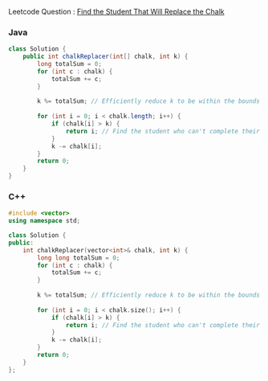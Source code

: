 Leetcode Question : [Find the Student That Will Replace the Chalk](https://leetcode.com/problems/find-the-student-that-will-replace-the-chalk/)

### Java
```java
class Solution {
    public int chalkReplacer(int[] chalk, int k) {
        long totalSum = 0;
        for (int c : chalk) {
            totalSum += c;
        }
        
        k %= totalSum; // Efficiently reduce k to be within the bounds of totalSum
        
        for (int i = 0; i < chalk.length; i++) {
            if (chalk[i] > k) {
                return i; // Find the student who can't complete their turn
            }
            k -= chalk[i];
        }
        return 0;
    }
}
```

### C++
```cpp
#include <vector>
using namespace std;

class Solution {
public:
    int chalkReplacer(vector<int>& chalk, int k) {
        long long totalSum = 0;
        for (int c : chalk) {
            totalSum += c;
        }
        
        k %= totalSum; // Efficiently reduce k to be within the bounds of totalSum
        
        for (int i = 0; i < chalk.size(); i++) {
            if (chalk[i] > k) {
                return i; // Find the student who can't complete their turn
            }
            k -= chalk[i];
        }
        return 0;
    }
};
```
